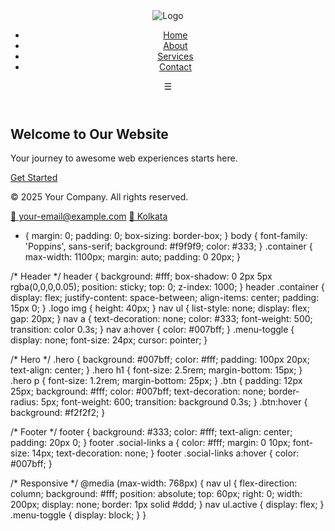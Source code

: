 <!DOCTYPE html>
<html lang="en">
<head>
  <meta charset="UTF-8" />
  <meta name="viewport" content="width=device-width, initial-scale=1.0" />
  <title>Responsive Landing Page</title>
  <link rel="stylesheet" href="style.css" />
  <link href="https://fonts.googleapis.com/css2?family=Poppins:wght@400;600&display=swap" rel="stylesheet" />
</head>
<body>

  <!-- Header -->
  <header>
    <div class="container">
      <div class="logo">
        <img src="64F4ACE5-2E5F-4054-AC84-2C0ABE4C967C.png" alt="Logo" />
      </div>
      <nav>
        <ul class="nav-links">
          <li><a href="#">Home</a></li>
          <li><a href="#">About</a></li>
          <li><a href="#">Services</a></li>
          <li><a href="#">Contact</a></li>
        </ul>
        <div class="menu-toggle" id="menu-toggle">&#9776;</div>
      </nav>
    </div>
  </header>

  <!-- Hero Section -->
  <section class="hero">
    <div class="container">
      <h1>Welcome to Our Website</h1>
      <p>Your journey to awesome web experiences starts here.</p>
      <a href="#" class="btn">Get Started</a>
    </div>
  </section>

  <!-- Footer -->
  <footer>
    <div class="container">
      <p>© 2025 Your Company. All rights reserved.</p>
      <div class="social-links">
        <a href="mailto:your-email@example.com">📧 your-email@example.com</a>
        <a href="#">📍 Kolkata</a>
      </div>
    </div>
  </footer>

  <!-- Mobile Nav Script -->
  <script>
    const toggle = document.getElementById("menu-toggle");
    const navLinks = document.querySelector(".nav-links");
    toggle.addEventListener("click", () => {
      navLinks.classList.toggle("active");
    });
  </script>
</body>
</html>

<!-- CSS -->

* {
  margin: 0;
  padding: 0;
  box-sizing: border-box;
}
body {
  font-family: 'Poppins', sans-serif;
  background: #f9f9f9;
  color: #333;
}
.container {
  max-width: 1100px;
  margin: auto;
  padding: 0 20px;
}

/* Header */
header {
  background: #fff;
  box-shadow: 0 2px 5px rgba(0,0,0,0.05);
  position: sticky;
  top: 0;
  z-index: 1000;
}
header .container {
  display: flex;
  justify-content: space-between;
  align-items: center;
  padding: 15px 0;
}
.logo img {
  height: 40px;
}
nav ul {
  list-style: none;
  display: flex;
  gap: 20px;
}
nav a {
  text-decoration: none;
  color: #333;
  font-weight: 500;
  transition: color 0.3s;
}
nav a:hover {
  color: #007bff;
}
.menu-toggle {
  display: none;
  font-size: 24px;
  cursor: pointer;
}

/* Hero */
.hero {
  background: #007bff;
  color: #fff;
  padding: 100px 20px;
  text-align: center;
}
.hero h1 {
  font-size: 2.5rem;
  margin-bottom: 15px;
}
.hero p {
  font-size: 1.2rem;
  margin-bottom: 25px;
}
.btn {
  padding: 12px 25px;
  background: #fff;
  color: #007bff;
  text-decoration: none;
  border-radius: 5px;
  font-weight: 600;
  transition: background 0.3s;
}
.btn:hover {
  background: #f2f2f2;
}

/* Footer */
footer {
  background: #333;
  color: #fff;
  text-align: center;
  padding: 20px 0;
}
footer .social-links a {
  color: #fff;
  margin: 0 10px;
  font-size: 14px;
  text-decoration: none;
}
footer .social-links a:hover {
  color: #007bff;
}

/* Responsive */
@media (max-width: 768px) {
  nav ul {
    flex-direction: column;
    background: #fff;
    position: absolute;
    top: 60px;
    right: 0;
    width: 200px;
    display: none;
    border: 1px solid #ddd;
  }
  nav ul.active {
    display: flex;
  }
  .menu-toggle {
    display: block;
  }
}